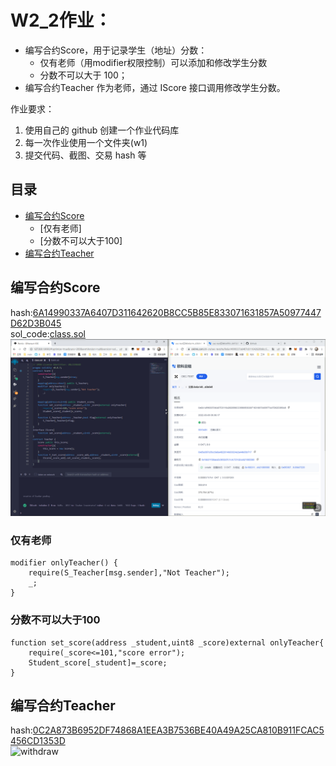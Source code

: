 # W2_2作业：
* 编写合约Score，⽤于记录学⽣（地址）分数：
    * 仅有⽼师（⽤modifier权限控制）可以添加和修改学⽣分数
    * 分数不可以⼤于 100； 
* 编写合约Teacher 作为⽼师，通过 IScore 接⼝调⽤修改学⽣分数。

作业要求：
1. 使用自己的 github 创建一个作业代码库
2. 每一次作业使用一个文件夹(w1) 
3. 提交代码、截图、交易 hash 等

## 目录
* [编写合约Score](#编写合约Score) 
    * [仅有⽼师]
    * [分数不可以⼤于100]
* [编写合约Teacher](#编写合约Teacher) 

## 编写合约Score
hash:[6A14990337A6407D311642620B8CC5B85E833071631857A50977447D62D3B045](https://www.oklink.com/zh-cn/oec-test/tx/6A14990337A6407D311642620B8CC5B85E833071631857A50977447D62D3B045)  
sol_code:[class.sol](/W2-2/DATA/sol/class.sol)  
![class](/W2-2/DATA/picture/class.png)  
### 仅有⽼师
```solidity
modifier onlyTeacher() {
    require(S_Teacher[msg.sender],"Not Teacher");
    _;
}
```
### 分数不可以⼤于100
```solidity
function set_score(address _student,uint8 _score)external onlyTeacher{
    require(_score<=101,"score error");
    Student_score[_student]=_score;
}
```

## 编写合约Teacher
hash:[0C2A873B6952DF74868A1EEA3B7536BE40A49A25CA810B911FCAC5456CD1353D](https://www.oklink.com/zh-cn/oec-test/tx/0C2A873B6952DF74868A1EEA3B7536BE40A49A25CA810B911FCAC5456CD1353D)  
![withdraw](/W2-2/DATA/picture/withdraw.png)  